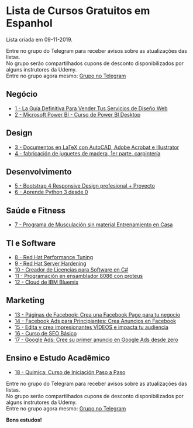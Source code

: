 # Lista de Cursos Gratuitos em Espanhol

Lista criada em 09-11-2019.

Entre no grupo do Telegram para receber avisos sobre as atualizações das listas.  
No grupo serão compartilhados cupons de desconto disponibilizados por alguns instrutores da Udemy.  
Entre no grupo agora mesmo: [Grupo no Telegram](http://bit.ly/2UvKbVX)


## Negócio
 - [ 1 - La Guía Definitiva Para Vender Tus Servicios de Diseño Web](https://www.udemy.com/course/la-guia-definitiva-para-vender-tus-servicios-de-diseno-web/?deal_code=UDEAFFOPP1119&LSNPUBID=FYTGsFWqJEA&ranEAID=FYTGsFWqJEA&ranMID=39197&ranSiteID=FYTGsFWqJEA-IqMpqvz4ffJRssztOnRGXA)
 - [ 2 - Microsoft Power BI - Curso de Power BI Desktop](https://www.udemy.com/course/curso-microsoft-power-bi/?deal_code=UDEAFFOPP1119&LSNPUBID=FYTGsFWqJEA&ranEAID=FYTGsFWqJEA&ranMID=39197&ranSiteID=FYTGsFWqJEA-IqMpqvz4ffJRssztOnRGXA)


## Design
 - [ 3 - Documentos en LaTeX con AutoCAD, Adobe Acrobat e Illustrator](https://www.udemy.com/course/documentos-en-latex-con-autocad-adobe-acrobat-e-illustrator/?deal_code=UDEAFFOPP1119&LSNPUBID=FYTGsFWqJEA&ranEAID=FYTGsFWqJEA&ranMID=39197&ranSiteID=FYTGsFWqJEA-IqMpqvz4ffJRssztOnRGXA)
 - [ 4 - fabricación de juguetes de madera, 1er parte. carpintería](https://www.udemy.com/course/fabricacion-de-juguetes-de-madera-1er-parte-carpinteria/?deal_code=UDEAFFOPP1119&LSNPUBID=FYTGsFWqJEA&ranEAID=FYTGsFWqJEA&ranMID=39197&ranSiteID=FYTGsFWqJEA-IqMpqvz4ffJRssztOnRGXA)


## Desenvolvimento
 - [ 5 - Bootstrap 4 Responsive Design profesional  + Proyecto](https://www.udemy.com/course/bootstrap-4-responsive-design-mobile-first-desde-cero/?deal_code=UDEAFFOPP1119&LSNPUBID=FYTGsFWqJEA&ranEAID=FYTGsFWqJEA&ranMID=39197&ranSiteID=FYTGsFWqJEA-IqMpqvz4ffJRssztOnRGXA)
 - [ 6 - Aprende Python 3 desde 0](https://www.udemy.com/course/aprende-python-3-desde-0/?deal_code=UDEAFFOPP1119&LSNPUBID=FYTGsFWqJEA&ranEAID=FYTGsFWqJEA&ranMID=39197&ranSiteID=FYTGsFWqJEA-IqMpqvz4ffJRssztOnRGXA)


## Saúde e Fitness
 - [ 7 - Programa de Musculación sin material  Entrenamiento en Casa](https://www.udemy.com/course/entrenamiento-en-casa-musculacion-sin-material/?deal_code=UDEAFFOPP1119&LSNPUBID=FYTGsFWqJEA&ranEAID=FYTGsFWqJEA&ranMID=39197&ranSiteID=FYTGsFWqJEA-IqMpqvz4ffJRssztOnRGXA)


## TI e Software
 - [ 8 - Red Hat Performance Tuning](https://www.udemy.com/course/rh-performance-tuning/?deal_code=UDEAFFOPP1119&LSNPUBID=FYTGsFWqJEA&ranEAID=FYTGsFWqJEA&ranMID=39197&ranSiteID=FYTGsFWqJEA-IqMpqvz4ffJRssztOnRGXA)
 - [ 9 - Red Hat Server Hardening](https://www.udemy.com/course/rhel-server-hardening/?deal_code=UDEAFFOPP1119&LSNPUBID=FYTGsFWqJEA&ranEAID=FYTGsFWqJEA&ranMID=39197&ranSiteID=FYTGsFWqJEA-IqMpqvz4ffJRssztOnRGXA)
 - [ 10 - Creador de Licencias para Software en C#](https://www.udemy.com/course/creador-de-licencias-para-software-en-c/?deal_code=UDEAFFOPP1119&LSNPUBID=FYTGsFWqJEA&ranEAID=FYTGsFWqJEA&ranMID=39197&ranSiteID=FYTGsFWqJEA-IqMpqvz4ffJRssztOnRGXA)
 - [ 11 - Programación en ensamblador 8086 con proteus](https://www.udemy.com/course/programacion-en-ensamblador-8086-con-proteus/?deal_code=UDEAFFOPP1119&LSNPUBID=FYTGsFWqJEA&ranEAID=FYTGsFWqJEA&ranMID=39197&ranSiteID=FYTGsFWqJEA-IqMpqvz4ffJRssztOnRGXA)
 - [ 12 - Cloud de IBM Bluemix](https://www.udemy.com/course/cloud-de-ibm-bluemix/?deal_code=UDEAFFOPP1119&LSNPUBID=FYTGsFWqJEA&ranEAID=FYTGsFWqJEA&ranMID=39197&ranSiteID=FYTGsFWqJEA-IqMpqvz4ffJRssztOnRGXA)


## Marketing
 - [ 13 - Páginas de Facebook: Crea una Facebook Page para tu negocio](https://www.udemy.com/course/paginas-de-facebook/?deal_code=UDEAFFOPP1119&LSNPUBID=FYTGsFWqJEA&ranEAID=FYTGsFWqJEA&ranMID=39197&ranSiteID=FYTGsFWqJEA-IqMpqvz4ffJRssztOnRGXA)
 - [ 14 - Facebook Ads para Principiantes: Crea Anuncios en Facebook](https://www.udemy.com/course/facebook-ads-para-principiantes/?deal_code=UDEAFFOPP1119&LSNPUBID=FYTGsFWqJEA&ranEAID=FYTGsFWqJEA&ranMID=39197&ranSiteID=FYTGsFWqJEA-IqMpqvz4ffJRssztOnRGXA)
 - [ 15 - Edita y crea impresionantes VÍDEOS e impacta tu audiencia](https://www.udemy.com/course/ediciondevideosconinvideo/?deal_code=UDEAFFOPP1119&LSNPUBID=FYTGsFWqJEA&ranEAID=FYTGsFWqJEA&ranMID=39197&ranSiteID=FYTGsFWqJEA-IqMpqvz4ffJRssztOnRGXA)
 - [ 16 - Curso de SEO Básico](https://www.udemy.com/course/curso-de-seo-basico/?deal_code=UDEAFFOPP1119&LSNPUBID=FYTGsFWqJEA&ranEAID=FYTGsFWqJEA&ranMID=39197&ranSiteID=FYTGsFWqJEA-IqMpqvz4ffJRssztOnRGXA)
 - [ 17 - Google Ads: Cree su primer anuncio en Google Ads desde zero](https://www.udemy.com/course/google-ads-para-principiantes/?deal_code=UDEAFFOPP1119&LSNPUBID=FYTGsFWqJEA&ranEAID=FYTGsFWqJEA&ranMID=39197&ranSiteID=FYTGsFWqJEA-IqMpqvz4ffJRssztOnRGXA)


## Ensino e Estudo Acadêmico
 - [ 18 - Química: Curso de Iniciación Paso a Paso](https://www.udemy.com/course/quimica-curso-iniciacion/?deal_code=UDEAFFOPP1119&LSNPUBID=FYTGsFWqJEA&ranEAID=FYTGsFWqJEA&ranMID=39197&ranSiteID=FYTGsFWqJEA-IqMpqvz4ffJRssztOnRGXA)


Entre no grupo do Telegram para receber avisos sobre as atualizações das listas.  
No grupo serão compartilhados cupons de desconto disponibilizados por alguns instrutores da Udemy.  
Entre no grupo agora mesmo: [Grupo no Telegram](http://bit.ly/2UvKbVX)


**Bons estudos!**
